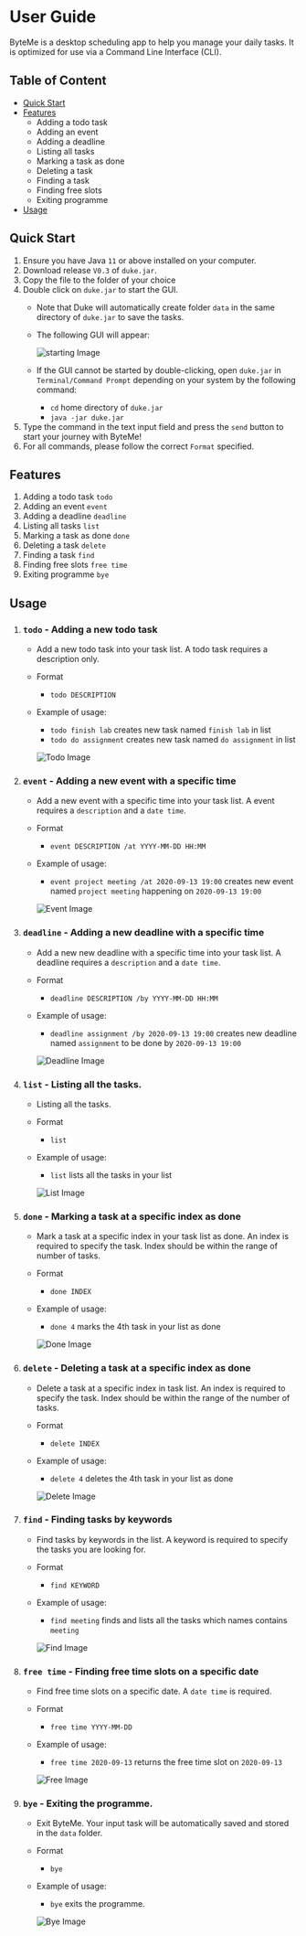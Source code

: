 # User Guide
ByteMe is a desktop scheduling app to help you manage your daily tasks. It is optimized for use via a Command Line Interface (CLI).

## Table of Content
* [Quick Start](https://xz0127.github.io/ip/#quick-start)
* [Features](https://xz0127.github.io/ip/#features)
    * Adding a todo task
    * Adding an event
    * Adding a deadline
    * Listing all tasks
    * Marking a task as done 
    * Deleting a task
    * Finding a task
    * Finding free slots
    * Exiting programme
* [Usage](https://xz0127.github.io/ip/#usage)

## Quick Start
1. Ensure you have Java `11` or above installed on your computer.
2. Download release `V0.3` of `duke.jar`.
3. Copy the file to the folder of your choice
3. Double click on `duke.jar` to start the GUI.
    * Note that Duke will automatically create folder `data` 
      in the same directory of `duke.jar` to save the tasks.
    * The following GUI will appear: 
    
      ![starting Image](./Starting.png)
    * If the GUI cannot be started by double-clicking, open `duke.jar` in `Terminal/Command Prompt` depending on your system by the following command:
        * `cd` home directory of `duke.jar` 
        * `java -jar duke.jar`
4. Type the command in the text input field and press the `send` button to start your journey with ByteMe!
5. For all commands, please follow the correct `Format` specified.

## Features 
1. Adding a todo task `todo`
2. Adding an event `event`
3. Adding a deadline `deadline`
4. Listing all tasks `list`
5. Marking a task as done `done`
6. Deleting a task `delete`
7. Finding a task `find`
8. Finding free slots `free time`
9. Exiting programme `bye`

## Usage

1. ### `todo` - Adding a new todo task

    * Add a new todo task into your task list. A todo task requires a description only. 
    
    * Format
        * `todo DESCRIPTION`
        
    * Example of usage: 
        * `todo finish lab` creates new task named `finish lab` in list
        * `todo do assignment` creates new task named `do assignment` in list
        
        ![Todo Image](./Todo.png)
    
2. ### `event` - Adding a new event with a specific time

    * Add a new event with a specific time into your task list. A event requires a `description` and a `date time`.
    
    * Format
        * `event DESCRIPTION /at YYYY-MM-DD HH:MM`
        
    * Example of usage: 
        * `event project meeting /at 2020-09-13 19:00` creates new event named `project meeting` happening on `2020-09-13 19:00`
    
        ![Event Image](./Event.png)
    
3. ### `deadline` - Adding a new deadline with a specific time

    * Add a new new deadline with a specific time into your task list. A deadline requires a `description` and a `date time`.
    
    * Format
        * `deadline DESCRIPTION /by YYYY-MM-DD HH:MM`

    * Example of usage: 
        * `deadline assignment /by 2020-09-13 19:00` creates new deadline named `assignment` to be done by `2020-09-13 19:00`

        ![Deadline Image](./Deadline.png)
    
4. ### `list` - Listing all the tasks.

    * Listing all the tasks.

    * Format
        * `list`
        
    * Example of usage: 
        * `list` lists all the tasks in your list
        
        ![List Image](./List.png)

5. ### `done` - Marking a task at a specific index as done

    * Mark a task at a specific index in your task list as done. An index is required to specify the task. Index should be within the range of number of tasks.

    * Format
        * `done INDEX`
    * Example of usage: 

        * `done 4` marks the 4th task in your list as done
        
        ![Done Image](./Done.png)

6. ### `delete` - Deleting a task at a specific index as done

    * Delete a task at a specific index in task list. An index is required to specify the task. Index should be within the range of the number of tasks.

    * Format
        * `delete INDEX`
        
    * Example of usage: 

        * `delete 4` deletes the 4th task in your list as done

        ![Delete Image](./Delete.png)
    
7. ### `find` - Finding tasks by keywords

    * Find tasks by keywords in the list. A keyword is required to specify the tasks you are looking for.

    * Format
        * `find KEYWORD`
        
    * Example of usage: 

        * `find meeting` finds and lists all the tasks which names contains `meeting`
    
        ![Find Image](./Find.png)
    
8. ### `free time` - Finding free time slots on a specific date

    * Find free time slots on a specific date. A `date time` is required.
    
    * Format
        * `free time YYYY-MM-DD`
        
    * Example of usage: 

        * `free time 2020-09-13` returns the free time slot on `2020-09-13`
    
        ![Free Image](./Free.png)
    
9. ### `bye` - Exiting the programme.

    * Exit ByteMe. Your input task will be automatically saved and stored in the `data` folder.
    
    * Format
        * `bye`
        
    * Example of usage: 

        * `bye` exits the programme.
        
        ![Bye Image](./Bye.png)
